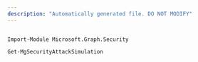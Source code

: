 ```yaml
---
description: "Automatically generated file. DO NOT MODIFY"
---
```


```powershellv2

Import-Module Microsoft.Graph.Security

Get-MgSecurityAttackSimulation

```